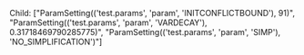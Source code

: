 Child: ["ParamSetting(('test.params', 'param', 'INITCONFLICTBOUND'), 91)", "ParamSetting(('test.params', 'param', 'VARDECAY'), 0.31718469790285775)", "ParamSetting(('test.params', 'param', 'SIMP'), 'NO_SIMPLIFICATION')"]